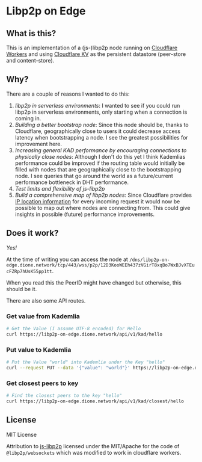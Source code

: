 # Libp2p on Edge

## What is this?

This is an implementation of a (js-)libp2p node running on [Cloudflare Workers](https://workers.cloudflare.com) and using [Cloudflare KV](https://www.cloudflare.com/developer-platform/products/workers-kv/) as the persistent datastore (peer-store and content-store).

## Why?

There are a couple of reasons I wanted to do this:

1. *libp2p in serverless environments*: I wanted to see if you could run libp2p in serverless environments, only starting when a connection is coming in.
2. *Building a better bootstrap node*: Since this node should be, thanks to Cloudflare, geographically close to users it could decrease access latency when bootstrapping a node. I see the greatest possibilities for improvement here.
3. *Increasing general KAD performance by encouraging connections to physically close nodes*: Although I don't do this yet I think Kademlias performance could be improved if the routing table would initially be filled with nodes that are geographically close to the bootstrapping node. I see queries that go around the world as a future/current performance bottleneck in DHT performance.
4. *Test limits and flexibility of js-libp2p*
5. *Build a comprehensive map of libp2p nodes*: Since Cloudflare provides [IP location information](https://blog.cloudflare.com/location-based-personalization-using-workers/) for every incoming request it would now be possible to map out where nodes are connecting from. This could give insights in possible (future) performance improvements.

## Does it work?

*Yes!*

At the time of writing you can access the node at `/dns/libp2p-on-edge.dione.network/tcp/443/wss/p2p/12D3KooWEEh437zVGirT8xqBo7WxBJvXTEucFZRp7hUsK55pp1tt`.

When you read this the PeerID might have changed but otherwise, this should be it.

There are also some API routes.

### Get value from Kademlia

```bash
# Get the Value (I assume UTF-8 encoded) for Hello
curl https://libp2p-on-edge.dione.network/api/v1/kad/hello
```

### Put value to Kademlia

```bash
# Put the Value "world" into Kademlia under the Key "hello"
curl --request PUT --data '{"value": "world"}' https://libp2p-on-edge.dione.network/api/v1/kad/hello
```

### Get closest peers to key

```bash
# Find the closest peers to the key "hello"
curl https://libp2p-on-edge.dione.network/api/v1/kad/closest/hello
```

## License

MIT License

Attribution to [js-libp2p](https://github.com/libp2p/js-libp2p) licensed under the MIT/Apache for the code of `@libp2p/websockets` which was modified to work in cloudflare workers.
